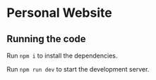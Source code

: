 
  # Personal Website


  ## Running the code

  Run `npm i` to install the dependencies.

  Run `npm run dev` to start the development server.
  